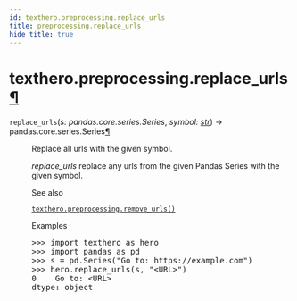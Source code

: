 ```yaml
---
id: texthero.preprocessing.replace_urls
title: preprocessing.replace_urls
hide_title: true
---
```


<div>
<div class="section" id="texthero-preprocessing-replace-urls">
<h1>texthero.preprocessing.replace_urls<a class="headerlink" href="#texthero-preprocessing-replace-urls" title="Permalink to this headline">¶</a></h1>
<dl class="py function">
<dt id="texthero.preprocessing.replace_urls">
<code class="sig-name descname">replace_urls</code><span class="sig-paren">(</span><em class="sig-param"><span class="n">s</span><span class="p">:</span> <span class="n">pandas.core.series.Series</span></em>, <em class="sig-param"><span class="n">symbol</span><span class="p">:</span> <span class="n"><a class="reference external" href="https://docs.python.org/3/library/stdtypes.html#str" title="(in Python v3.8)">str</a></span></em><span class="sig-paren">)</span> → pandas.core.series.Series<a class="headerlink" href="#texthero.preprocessing.replace_urls" title="Permalink to this definition">¶</a></dt>
<dd><p>Replace all urls with the given symbol.</p>
<p><cite>replace_urls</cite> replace any urls from the given Pandas Series with the given symbol.</p>
<div class="alert alert-info">
<p class="admonition-title">See also</p>
<dl class="simple">
<dt><a class="reference internal" href="texthero.preprocessing.remove_urls.html#texthero.preprocessing.remove_urls" title="texthero.preprocessing.remove_urls"><code class="xref py py-meth docutils literal notranslate"><span class="pre">texthero.preprocessing.remove_urls()</span></code></a></dt><dd></dd>
</dl>
</div>
<p class="rubric">Examples</p>
<div class="doctest highlight-default notranslate"><div class="highlight"><pre><span></span><span class="gp">&gt;&gt;&gt; </span><span class="kn">import</span> <span class="nn">texthero</span> <span class="k">as</span> <span class="nn">hero</span>
<span class="gp">&gt;&gt;&gt; </span><span class="kn">import</span> <span class="nn">pandas</span> <span class="k">as</span> <span class="nn">pd</span>
<span class="gp">&gt;&gt;&gt; </span><span class="n">s</span> <span class="o">=</span> <span class="n">pd</span><span class="o">.</span><span class="n">Series</span><span class="p">(</span><span class="s2">"Go to: https://example.com"</span><span class="p">)</span>
<span class="gp">&gt;&gt;&gt; </span><span class="n">hero</span><span class="o">.</span><span class="n">replace_urls</span><span class="p">(</span><span class="n">s</span><span class="p">,</span> <span class="s2">"&lt;URL&gt;"</span><span class="p">)</span>
<span class="go">0    Go to: &lt;URL&gt;</span>
<span class="go">dtype: object</span>
</pre></div>
</div>
</dd></dl>
</div>
</div>